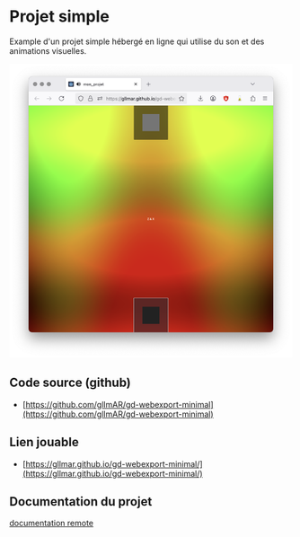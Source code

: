 # Projet simple

Example d'un projet simple hébergé en ligne qui utilise du son et des animations visuelles.

![un projet simple et minimal](image.png)



## Code source (github)

* [https://github.com/gllmAR/gd-webexport-minimal](https://github.com/gllmAR/gd-webexport-minimal)

## Lien jouable 

* [https://gllmar.github.io/gd-webexport-minimal/](https://gllmar.github.io/gd-webexport-minimal/)

## Documentation du projet

[documentation remote](https://raw.githubusercontent.com/gllmAR/gd-webexport-minimal/refs/heads/main/README.md ':include')
